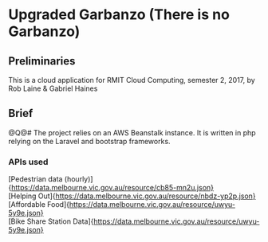 # Upgraded Garbanzo (There is no Garbanzo)

## Preliminaries
This is a cloud application for RMIT Cloud Computing, semester 2, 2017, by Rob Laine & Gabriel Haines  

## Brief
@Q@# The project relies on an AWS Beanstalk instance. It is written in php relying on the Laravel and bootstrap frameworks.  

### APIs used
[Pedestrian data (hourly)]{https://data.melbourne.vic.gov.au/resource/cb85-mn2u.json}  
[Helping Out]{https://data.melbourne.vic.gov.au/resource/nbdz-yp2p.json}  
[Affordable Food]{https://data.melbourne.vic.gov.au/resource/uwyu-5y9e.json}  
[Bike Share Station Data]{https://data.melbourne.vic.gov.au/resource/uwyu-5y9e.json}  
